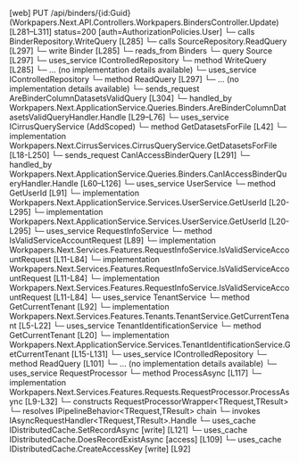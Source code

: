 [web] PUT /api/binders/{id:Guid}  (Workpapers.Next.API.Controllers.Workpapers.BindersController.Update)  [L281–L311] status=200 [auth=AuthorizationPolicies.User]
  └─ calls BinderRepository.WriteQuery [L285]
  └─ calls SourceRepository.ReadQuery [L297]
  └─ write Binder [L285]
    └─ reads_from Binders
  └─ query Source [L297]
  └─ uses_service IControlledRepository<Binder>
    └─ method WriteQuery [L285]
      └─ ... (no implementation details available)
  └─ uses_service IControlledRepository<Source>
    └─ method ReadQuery [L297]
      └─ ... (no implementation details available)
  └─ sends_request AreBinderColumnDatasetsValidQuery [L304]
    └─ handled_by Workpapers.Next.ApplicationService.Queries.Binders.AreBinderColumnDatasetsValidQueryHandler.Handle [L29–L76]
      └─ uses_service ICirrusQueryService (AddScoped)
        └─ method GetDatasetsForFile [L42]
          └─ implementation Workpapers.Next.CirrusServices.CirrusQueryService.GetDatasetsForFile [L18-L250]
  └─ sends_request CanIAccessBinderQuery [L291]
    └─ handled_by Workpapers.Next.ApplicationService.Queries.Binders.CanIAccessBinderQueryHandler.Handle [L60–L126]
      └─ uses_service UserService
        └─ method GetUserId [L91]
          └─ implementation Workpapers.Next.ApplicationService.Services.UserService.GetUserId [L20-L295]
          └─ implementation Workpapers.Next.ApplicationService.Services.UserService.GetUserId [L20-L295]
      └─ uses_service RequestInfoService
        └─ method IsValidServiceAccountRequest [L89]
          └─ implementation Workpapers.Next.Services.Features.RequestInfoService.IsValidServiceAccountRequest [L11-L84]
          └─ implementation Workpapers.Next.Services.Features.RequestInfoService.IsValidServiceAccountRequest [L11-L84]
          └─ implementation Workpapers.Next.Services.Features.RequestInfoService.IsValidServiceAccountRequest [L11-L84]
      └─ uses_service TenantService
        └─ method GetCurrentTenant [L92]
          └─ implementation Workpapers.Next.Services.Features.Tenants.TenantService.GetCurrentTenant [L5-L22]
            └─ uses_service TenantIdentificationService
              └─ method GetCurrentTenant [L20]
                └─ implementation Workpapers.Next.ApplicationService.Services.TenantIdentificationService.GetCurrentTenant [L15-L131]
      └─ uses_service IControlledRepository<Binder>
        └─ method ReadQuery [L101]
          └─ ... (no implementation details available)
      └─ uses_service RequestProcessor
        └─ method ProcessAsync [L117]
          └─ implementation Workpapers.Next.Services.Features.Requests.RequestProcessor.ProcessAsync [L9-L32]
            └─ constructs RequestProcessorWrapper<TRequest,TResult>
            └─ resolves IPipelineBehavior<TRequest,TResult> chain
            └─ invokes IAsyncRequestHandler<TRequest,TResult>.Handle
      └─ uses_cache IDistributedCache.SetRecordAsync [write] [L121]
      └─ uses_cache IDistributedCache.DoesRecordExistAsync [access] [L109]
      └─ uses_cache IDistributedCache.CreateAccessKey [write] [L92]

